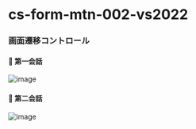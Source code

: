 # cs-form-mtn-002-vs2022

### 画面遷移コントロール

#### 🔴 第一会話
![image](https://github.com/winofsql/cs-form-mtn-002-vs2022/assets/1501327/4f76f763-7123-4b49-8700-1201710dc555)

#### 🔴 第二会話
![image](https://github.com/winofsql/cs-form-mtn-002-vs2022/assets/1501327/d67d290d-5ac9-4561-8864-ac3c47da6afb)

